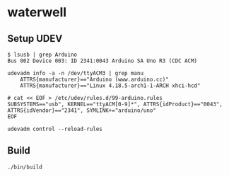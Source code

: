 # waterwell

## Setup UDEV

```
$ lsusb | grep Arduino
Bus 002 Device 003: ID 2341:0043 Arduino SA Uno R3 (CDC ACM)
```

```
udevadm info -a -n /dev/ttyACM3 | grep manu
    ATTRS{manufacturer}=="Arduino (www.arduino.cc)"
    ATTRS{manufacturer}=="Linux 4.18.5-arch1-1-ARCH xhci-hcd"
```

```
# cat << EOF > /etc/udev/rules.d/99-arduino.rules
SUBSYSTEMS=="usb", KERNEL=="ttyACM[0-9]*", ATTRS{idProduct}=="0043", ATTRS{idVendor}=="2341", SYMLINK+="arduino/uno"
EOF
```

```
udevadm control --reload-rules
```

## Build

```
./bin/build
```
